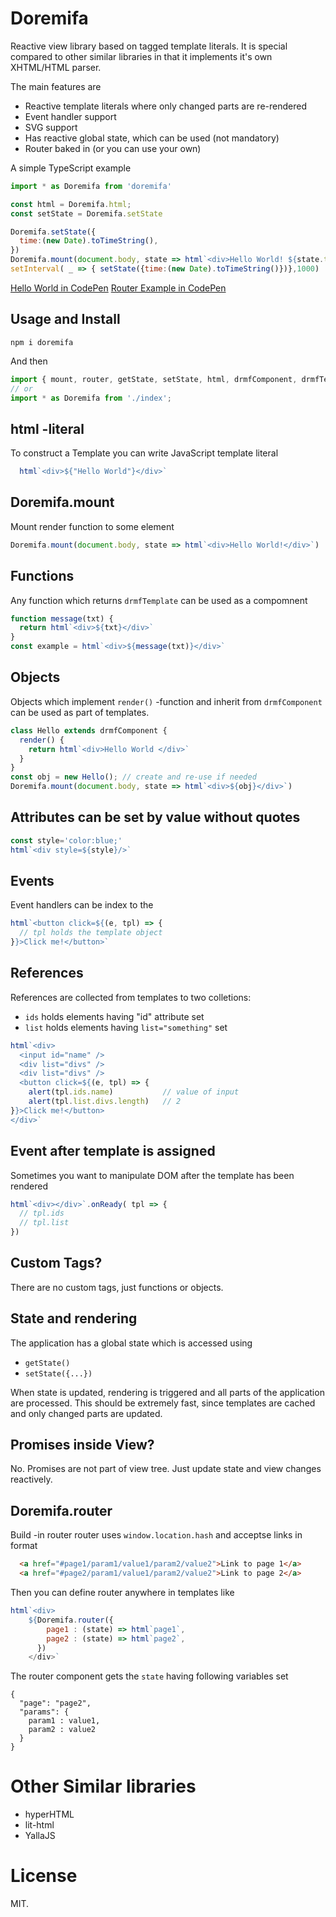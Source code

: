# Doremifa

Reactive view library based on tagged template literals. It is special compared to other similar libraries in that it implements it's own XHTML/HTML parser.

The main features are

- Reactive template literals where only changed parts are re-rendered
- Event handler support
- SVG support
- Has reactive global state, which can be used (not mandatory)
- Router baked in (or you can use your own)

A simple TypeScript example

```javascript
import * as Doremifa from 'doremifa'

const html = Doremifa.html;
const setState = Doremifa.setState

Doremifa.setState({
  time:(new Date).toTimeString(),
})
Doremifa.mount(document.body, state => html`<div>Hello World! ${state.time}</div>`)
setInterval( _ => { setState({time:(new Date).toTimeString()})},1000)
```

[Hello World in CodePen](https://codepen.io/tero_koodia/pen/mKRrXd)
[Router Example in CodePen](https://codepen.io/tero_koodia/pen/mKRrXd)

## Usage and Install

```
npm i doremifa
```

And then 

```typescript
import { mount, router, getState, setState, html, drmfComponent, drmfTemplate } from 'doremifa';
// or
import * as Doremifa from './index';
```

## html -literal

To construct a Template you can write JavaScript template literal

```javascript
  html`<div>${"Hello World"}</div>`
```

## Doremifa.mount

Mount render function to some element

```javascript
Doremifa.mount(document.body, state => html`<div>Hello World!</div>`)
```

## Functions

Any function which returns `drmfTemplate` can be used as a compomnent

```javascript
function message(txt) {
  return html`<div>${txt}</div>`
}
const example = html`<div>${message(txt)}</div>`
```

## Objects

Objects which implement `render()` -function and inherit from `drmfComponent` can be used as part of templates.

```javascript
class Hello extends drmfComponent {
  render() {
    return html`<div>Hello World </div>`
  }
}
const obj = new Hello(); // create and re-use if needed
Doremifa.mount(document.body, state => html`<div>${obj}</div>`)
```

## Attributes can be set by value without quotes

```javascript
const style='color:blue;'
html`<div style=${style}/>`
```

## Events

Event handlers can be index to the 

```javascript
html`<button click=${(e, tpl) => {
  // tpl holds the template object
}}>Click me!</button>`
```

## References

References are collected from templates to two colletions:
- `ids` holds elements having "id" attribute set
- `list` holds elements having `list="something"` set

```javascript
html`<div>
  <input id="name" />
  <div list="divs" />
  <div list="divs" />
  <button click=${(e, tpl) => {
    alert(tpl.ids.name)           // value of input 
    alert(tpl.list.divs.length)   // 2
}}>Click me!</button>
</div>`
```

## Event after template is assigned

Sometimes you want to manipulate DOM after the template has been rendered

```javascript
html`<div></div>`.onReady( tpl => {
  // tpl.ids
  // tpl.list
})
```


## Custom Tags?

There are no custom tags, just functions or objects.

## State and rendering

The application has a global state which is accessed using

- `getState()`
- `setState({...})`

When state is updated, rendering is triggered and all parts of the application are processed. This should be extremely fast, since templates are cached and only changed parts are updated.

## Promises inside View?

No. Promises are not part of view tree. Just update state and view changes reactively.

## Doremifa.router

Build -in router router uses `window.location.hash` and acceptse links in format

```html
  <a href="#page1/param1/value1/param2/value2">Link to page 1</a>
  <a href="#page2/param1/value1/param2/value2">Link to page 2</a>
```

Then you can define router anywhere in templates like

```javascript
html`<div>  
    ${Doremifa.router({
        page1 : (state) => html`page1`,
        page2 : (state) => html`page2`,
      })
    </div>`
```

The router component gets the `state` having following variables set
```
{
  "page": "page2",
  "params": {
    param1 : value1,
    param2 : value2
  }
}
```

# Other Similar libraries

- hyperHTML
- lit-html
- YallaJS

# License

MIT.



